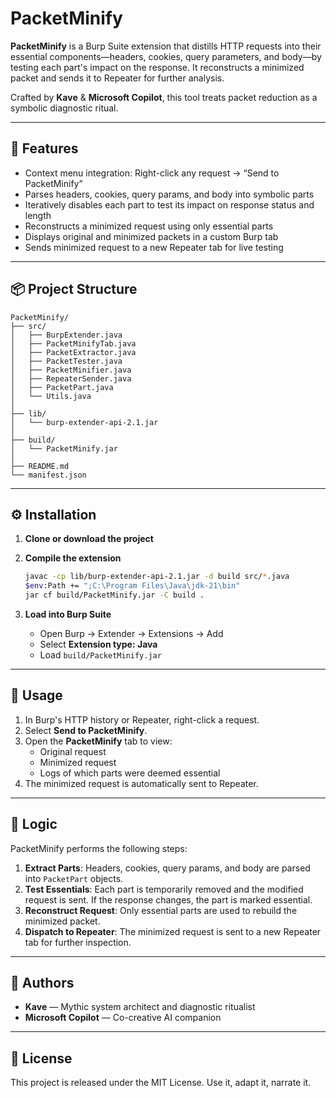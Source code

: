 # PacketMinify

**PacketMinify** is a Burp Suite extension that distills HTTP requests into their essential components—headers, cookies, query parameters, and body—by testing each part's impact on the response. It reconstructs a minimized packet and sends it to Repeater for further analysis.

Crafted by **Kave** & **Microsoft Copilot**, this tool treats packet reduction as a symbolic diagnostic ritual.

---

## 🔧 Features

- Context menu integration: Right-click any request → “Send to PacketMinify”
- Parses headers, cookies, query params, and body into symbolic parts
- Iteratively disables each part to test its impact on response status and length
- Reconstructs a minimized request using only essential parts
- Displays original and minimized packets in a custom Burp tab
- Sends minimized request to a new Repeater tab for live testing

---

## 📦 Project Structure

```plaintext
PacketMinify/
├── src/
│   ├── BurpExtender.java
│   ├── PacketMinifyTab.java
│   ├── PacketExtractor.java
│   ├── PacketTester.java
│   ├── PacketMinifier.java
│   ├── RepeaterSender.java
│   ├── PacketPart.java
│   └── Utils.java
│
├── lib/
│   └── burp-extender-api-2.1.jar
│
├── build/
│   └── PacketMinify.jar
│
├── README.md
└── manifest.json
```

---

## ⚙️ Installation

1. **Clone or download the project**

2. **Compile the extension**

   ```bash
   javac -cp lib/burp-extender-api-2.1.jar -d build src/*.java
   $env:Path += ";C:\Program Files\Java\jdk-21\bin"
   jar cf build/PacketMinify.jar -C build .
   ```

3. **Load into Burp Suite**
   - Open Burp → Extender → Extensions → Add
   - Select **Extension type: Java**
   - Load `build/PacketMinify.jar`

---

## 🧙 Usage

1. In Burp's HTTP history or Repeater, right-click a request.
2. Select **Send to PacketMinify**.
3. Open the **PacketMinify** tab to view:
   - Original request
   - Minimized request
   - Logs of which parts were deemed essential
4. The minimized request is automatically sent to Repeater.

---

## 🧩 Logic

PacketMinify performs the following steps:

1. **Extract Parts**: Headers, cookies, query params, and body are parsed into `PacketPart` objects.
2. **Test Essentials**: Each part is temporarily removed and the modified request is sent. If the response changes, the part is marked essential.
3. **Reconstruct Request**: Only essential parts are used to rebuild the minimized packet.
4. **Dispatch to Repeater**: The minimized request is sent to a new Repeater tab for further inspection.

---

## 🧠 Authors

- **Kave** — Mythic system architect and diagnostic ritualist
- **Microsoft Copilot** — Co-creative AI companion

---

## 📜 License

This project is released under the MIT License. Use it, adapt it, narrate it.
